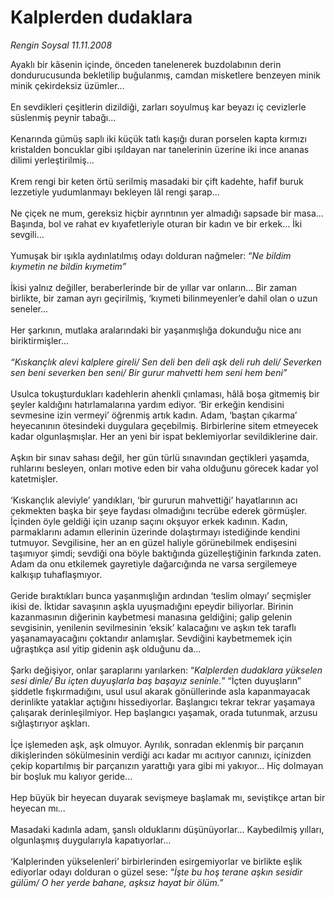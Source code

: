 # Kalplerden dudaklara

*Rengin Soysal 11.11.2008*

<div class="taraf_structure_2col_1zq">
<div class="margen_n">



 <p>Ayaklı bir kâsenin içinde, önceden tanelenerek buzdolabının derin dondurucusunda bekletilip buğulanmış, camdan misketlere benzeyen minik minik çekirdeksiz üzümler... <br/><br/>En sevdikleri çeşitlerin dizildiği, zarları soyulmuş kar beyazı iç cevizlerle süslenmiş peynir tabağı... <br/><br/>Kenarında gümüş saplı iki küçük tatlı kaşığı duran porselen kapta kırmızı kristalden boncuklar gibi ışıldayan nar tanelerinin üzerine iki ince ananas dilimi yerleştirilmiş... <br/><br/>Krem rengi bir keten örtü serilmiş masadaki bir çift kadehte, hafif buruk lezzetiyle yudumlanmayı bekleyen lâl rengi şarap... <br/><br/>Ne çiçek ne mum, gereksiz hiçbir ayrıntının yer almadığı sapsade bir masa... Başında, bol ve rahat ev kıyafetleriyle oturan bir kadın ve bir erkek... İki sevgili... <br/><br/>Yumuşak bir ışıkla aydınlatılmış odayı dolduran nağmeler: “<i>Ne bildim kıymetin ne bildin kıymetim”</i> <br/><br/>İkisi yalnız değiller, beraberlerinde bir de yıllar var onların... Bir zaman birlikte, bir zaman ayrı geçirilmiş, ‘kıymeti bilinmeyenler’e dahil olan o uzun seneler... <br/><br/>Her şarkının, mutlaka aralarındaki bir yaşanmışlığa dokunduğu nice anı biriktirmişler...<i> <br/><br/>“Kıskançlık alevi kalplere gireli/ Sen deli ben deli aşk deli ruh deli/ Severken sen beni severken ben seni/ Bir gurur mahvetti hem seni hem beni”</i> <br/><br/>Usulca tokuşturdukları kadehlerin ahenkli çınlaması, hâlâ boşa gitmemiş bir şeyler kaldığını hatırlamalarına yardım ediyor. ‘Bir erkeğin kendisini sevmesine izin vermeyi’ öğrenmiş artık kadın. Adam, ‘baştan çıkarma’ heyecanının ötesindeki duygulara geçebilmiş. Birbirlerine sitem etmeyecek kadar olgunlaşmışlar. Her an yeni bir ispat beklemiyorlar sevildiklerine dair. <br/><br/>Aşkın bir sınav sahası değil, her gün türlü sınavından geçtikleri yaşamda, ruhlarını besleyen, onları motive eden bir vaha olduğunu görecek kadar yol katetmişler. <br/><br/>‘Kıskançlık aleviyle’ yandıkları, ‘bir gururun mahvettiği’ hayatlarının acı çekmekten başka bir şeye faydası olmadığını tecrübe ederek görmüşler. İçinden öyle geldiği için uzanıp saçını okşuyor erkek kadının. Kadın, parmaklarını adamın ellerinin üzerinde dolaştırmayı istediğinde kendini tutmuyor. Sevgilisine, her an en güzel haliyle görünebilmek endişesini taşımıyor şimdi; sevdiği ona böyle baktığında güzelleştiğinin farkında zaten. Adam da onu etkilemek gayretiyle dağarcığında ne varsa sergilemeye kalkışıp tuhaflaşmıyor. <br/><br/>Geride bıraktıkları bunca yaşanmışlığın ardından ‘teslim olmayı’ seçmişler ikisi de. İktidar savaşının aşkla uyuşmadığını epeydir biliyorlar. Birinin kazanmasının diğerinin kaybetmesi manasına geldiğini; galip gelenin sevgisinin, yenilenin sevilmesinin ‘eksik’ kalacağını ve aşkın tek taraflı yaşanamayacağını çoktandır anlamışlar. Sevdiğini kaybetmemek için uğraştıkça asıl yitip gidenin aşk olduğunu da... <br/><br/>Şarkı değişiyor, onlar şaraplarını yarılarken: “<i>Kalplerden dudaklara yükselen sesi dinle/ Bu içten duyuşlarla baş başayız seninle.</i>” “İçten duyuşların” şiddetle fışkırmadığını, usul usul akarak gönüllerinde asla kapanmayacak derinlikte yataklar açtığını hissediyorlar. Başlangıcı tekrar tekrar yaşamaya çalışarak derinleşilmiyor. Hep başlangıcı yaşamak, orada tutunmak, arzusu sığlaştırıyor aşkları. <br/><br/>İçe işlemeden aşk, aşk olmuyor. Ayrılık, sonradan eklenmiş bir parçanın dikişlerinden sökülmesinin verdiği acı kadar mı acıtıyor canınızı, içinizden çekip kopartılmış bir parçanızın yarattığı yara gibi mi yakıyor... Hiç dolmayan bir boşluk mu kalıyor geride... <br/><br/>Hep büyük bir heyecan duyarak sevişmeye başlamak mı, seviştikçe artan bir heyecan mı... <br/><br/>Masadaki kadınla adam, şanslı olduklarını düşünüyorlar... Kaybedilmiş yılları, olgunlaşmış duygularıyla kapatıyorlar... <br/><br/>‘Kalplerinden yükselenleri’ birbirlerinden esirgemiyorlar ve birlikte eşlik ediyorlar odayı dolduran o güzel sese: “<i>İşte bu hoş terane aşkın sesidir gülüm/ O her yerde bahane, aşksız hayat bir ölüm.”</i></p>

<br/>


<div id="taraf_not">
</div>

</div>


</div>
